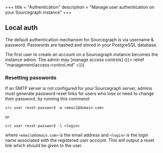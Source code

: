+++
title = "Authentication"
description = "Manage user authentication on your Sourcegraph instance"
+++

## Local auth

The default authentication mechanism for Sourcegraph is via username & password.
Passwords are hashed and stored in your PostgreSQL database.

The first user to create an account on a Sourcegraph instance becomes the instance
admin. The admin may [manage access controls]
({{< relref "management/access-control.md" >}}).

### Resetting passwords

If an SMTP server is not configured for your Sourcegraph server, admins must generate password reset links for users who lose or need to change their password, by running this command:

	src user reset-password -e <email@domain.com>

or

	src user reset-password -l <login>

where `<email@domain.com>` is the email address and `<login>` is the login name associated with the registered user account. This will output a reset link which should be given to the user.
